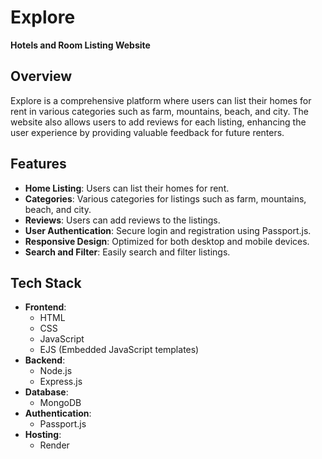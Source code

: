 # Explore
**Hotels and Room Listing Website**

## Overview
Explore is a comprehensive platform where users can list their homes for rent in various categories such as farm, mountains, beach, and city. The website also allows users to add reviews for each listing, enhancing the user experience by providing valuable feedback for future renters.

## Features
- **Home Listing**: Users can list their homes for rent.
- **Categories**: Various categories for listings such as farm, mountains, beach, and city.
- **Reviews**: Users can add reviews to the listings.
- **User Authentication**: Secure login and registration using Passport.js.
- **Responsive Design**: Optimized for both desktop and mobile devices.
- **Search and Filter**: Easily search and filter listings.

## Tech Stack
- **Frontend**:
  - HTML
  - CSS
  - JavaScript
  - EJS (Embedded JavaScript templates)
- **Backend**:
  - Node.js
  - Express.js
- **Database**:
  - MongoDB
- **Authentication**:
  - Passport.js
- **Hosting**:
  - Render



